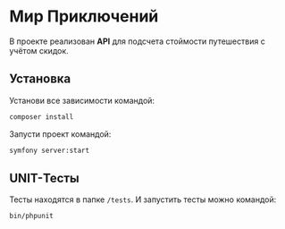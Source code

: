 # Мир Приключений

В проекте реализован **API** для подсчета стоймости путешествия с учётом скидок.

## Установка

Установи все зависимости командой:
```bash
composer install
```

Запусти проект командой:
```bash
symfony server:start
```

## UNIT-Тесты

Тесты находятся в папке `/tests`. И запустить тесты можно командой:
```bash
bin/phpunit
```

